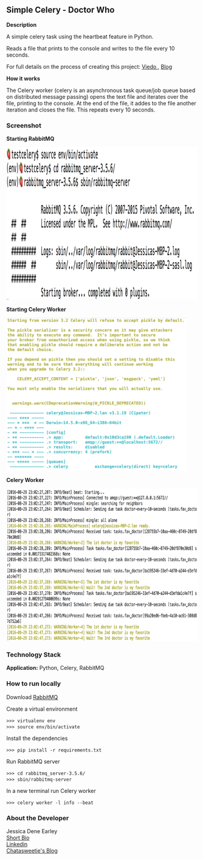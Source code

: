 Simple Celery - Doctor Who
--------------------------


**Description**

A simple celery task using the heartbeat feature in Python.

Reads a file that prints to the console and writes to the file every 10 seconds.

For full details on the process of creating this project: [Viedo <coming soon>](https://chatasweetie.com/), [Blog <coming soon>](https://chatasweetie.com/)    

**How it works**

The Celery worker (celery is an asynchronous task queue/job queue based on distributed message passing) opens the text file and iterates over the file, printing to the console. At the end of the file, it addes to the file another iteration and closes the file. This repeats every 10 seconds. 


### Screenshot

**Starting RabbitMQ**

<img src="img/rabbitmq.png" height="400">

**Starting Celery Worker**

<img src="img/starting-celery.png" height="400">

**Celery Worker**

<img src="img/celery-process.png" height="400">


### Technology Stack

**Application:** Python, Celery, RabbitMQ    


### How to run locally

Download [RabbitMQ](https://www.rabbitmq.com/)   


Create a virtual environment 

```
>>> virtualenv env
>>> source env/bin/activate
```

Install the dependencies

```
>>> pip install -r requirements.txt
```

Run RabbitMQ server

```
>>> cd rabbitmq_server-3.5.6/
>>> sbin/rabbitmq-server 
```

In a new terminal run Celery worker
```
>>> celery worker -l info --beat
```


### About the Developer    
Jessica Dene Earley    
[Short Bio](https://chatasweetie.com/about-me/)   
[Linkedin](https://www.linkedin.com/in/jessicaearley)    
[Chatasweetie's Blog](https://chatasweetie.com/)    